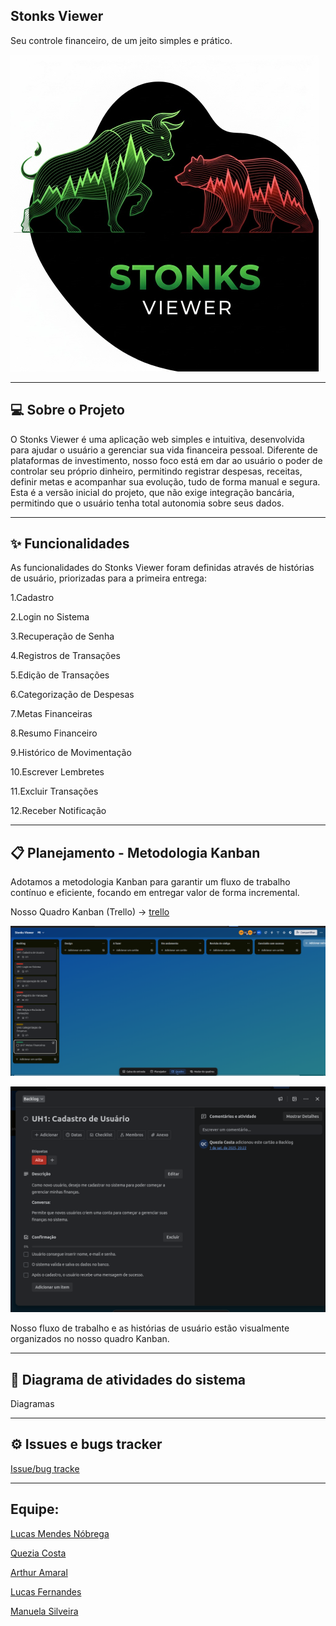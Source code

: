 Stonks Viewer
-

Seu controle financeiro, de um jeito simples e prático.

![logo](LogoStonks.png)

---

💻 Sobre o Projeto
-


O Stonks Viewer é uma aplicação web simples e intuitiva, desenvolvida para ajudar o usuário a gerenciar sua vida financeira pessoal. Diferente de plataformas de investimento, nosso foco está em dar ao usuário o poder de controlar seu próprio dinheiro, permitindo registrar despesas, receitas, definir metas e acompanhar sua evolução, tudo de forma manual e segura.
Esta é a versão inicial do projeto, que não exige integração bancária, permitindo que o usuário tenha total autonomia sobre seus dados.

---
✨ Funcionalidades
-

As funcionalidades do Stonks Viewer foram definidas através de histórias de usuário, priorizadas para a primeira entrega:


1.Cadastro

2.Login no Sistema

3.Recuperação de Senha

4.Registros de Transações

5.Edição de Transações

6.Categorização de Despesas

7.Metas Financeiras

8.Resumo Financeiro

9.Histórico de Movimentação

10.Escrever Lembretes

11.Excluir Transações

12.Receber Notificação

---

📋 Planejamento - Metodologia Kanban
-


Adotamos a metodologia Kanban para garantir um fluxo de trabalho contínuo e eficiente, focando em entregar valor de forma incremental.

Nosso Quadro Kanban (Trello) -> [trello](https://trello.com/b/AJuZFnzE/stonks-viewer)

![logo](ImagemTrello.png)

![logo](ImagemUH.png)

Nosso fluxo de trabalho e as histórias de usuário estão visualmente organizados no nosso quadro Kanban.

---

🔗 Diagrama de atividades do sistema
-
Diagramas

---
⚙️ Issues e bugs tracker
-
[Issue/bug tracke](TelaIssue.png)




---
Equipe:
-

[Lucas Mendes Nóbrega](https://github.com/LucasMN0)

[Quezia Costa](https://github.com/quezinhacosta)

[Arthur Amaral](https://github.com/ArthurAmaral02)

[Lucas Fernandes](https://github.com/Bye-bit)

[Manuela Silveira](https://github.com/ManuSilva12)
